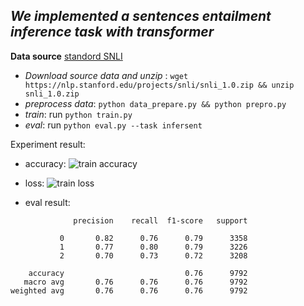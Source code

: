 ***We implemented a sentences entailment inference task with transformer***
---
**Data source** [standord SNLI](https://nlp.stanford.edu/projects/snli/snli_1.0.zip)

- *Download source data and unzip* : `wget https://nlp.stanford.edu/projects/snli/snli_1.0.zip && unzip snli_1.0.zip`
- *preprocess data*: `python data_prepare.py && python prepro.py`
- *train*: run `python train.py`
- *eval*: run `python eval.py --task infersent`

Experiment result:
- accuracy:
![train accuracy](https://github.com/fooSynaptic/transfromer_NN_Block/blob/master/images/infersent_train_with_SNLI_accuracy.png)

- loss:
![train loss](https://github.com/fooSynaptic/transfromer_NN_Block/blob/master/images/infersent_train_SNLI_loss.png)

- eval result:
```
              precision    recall  f1-score   support

           0       0.82      0.76      0.79      3358
           1       0.77      0.80      0.79      3226
           2       0.70      0.73      0.72      3208

    accuracy                           0.76      9792
   macro avg       0.76      0.76      0.76      9792
weighted avg       0.76      0.76      0.76      9792
```
